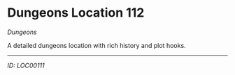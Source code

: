 # Dungeons Location 112

*Dungeons*

A detailed dungeons location with rich history and plot hooks.

---
*ID: LOC00111*
